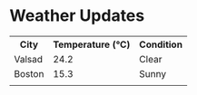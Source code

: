 # Weather Updates

<!-- WEATHER-UPDATE-START -->
<table><tr><th>City</th><th>Temperature (°C)</th><th>Condition</th></tr><tr><td>Valsad</td><td>24.2</td><td>Clear</td></tr><tr><td>Boston</td><td>15.3</td><td>Sunny</td></tr><tr><td></td><td></td><td></td></tr></table>
<!-- WEATHER-UPDATE-END -->
